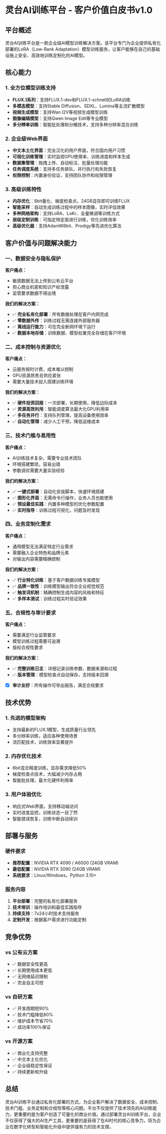 # 灵台AI训练平台 - 客户价值白皮书v1.0

## 平台概述

灵台AI训练平台是一款企业级AI模型训练解决方案。该平台专门为企业提供私有化部署的LoRA（Low-Rank Adaptation）模型训练服务，让客户能够在自己的基础设施上安全、高效地训练定制化的AI模型。

## 核心能力

### 1. 全方位模型训练支持
- **FLUX.1系列**：支持FLUX.1-dev和FLUX.1-schnell的LoRA训练
- **多模态模型**：支持Stable Diffusion、SDXL、Lumina等主流扩散模型
- **视频生成模型**：支持Wan I2V等视频生成模型训练
- **图像编辑模型**：支持Qwen Image Edit等专业模型
- **多分辨率训练**：智能批处理和分桶技术，支持多种分辨率混合训练

### 2. 企业级Web界面
- **中文本土化界面**：完全汉化的用户界面，符合国内用户习惯
- **可视化训练管理**：实时监控GPU使用率、训练进度和样本生成
- **数据集管理**：拖拽上传、自动标注、批量处理功能
- **任务调度系统**：支持多任务排队、并行执行和失败恢复
- **权限控制**：内置身份验证，支持团队协作和权限管理

### 3. 高级训练特性
- **内存优化**：8bit量化、梯度检查点，24GB显存即可训练FLUX
- **智能采样**：自动生成训练过程中的样本图像，实时评估效果
- **多种网络架构**：支持LoRA、LoKr、全量微调等训练方式
- **层级定制训练**：可指定特定层进行训练，优化训练效率
- **高级优化器**：支持AdamW8bit、Prodigy等先进优化算法

## 客户价值与问题解决能力

### 一、数据安全与隐私保护

**客户痛点：**
- 敏感数据无法上传到公有云平台
- 担心商业机密和知识产权泄露
- 监管要求数据不得出境

**我们的解决方案：**
- ✅ **完全私有化部署**：所有数据处理在客户内网完成
- ✅ **零数据外传**：训练过程无需连接外部服务器
- ✅ **离线运行能力**：可在完全断网环境下运行
- ✅ **数据本地存储**：训练数据、模型权重完全存储在客户环境

### 二、成本控制与资源优化

**客户痛点：**
- 云服务按时计费，成本难以控制
- GPU资源昂贵且供应紧张
- 需要大量技术投入搭建训练环境

**我们的解决方案：**
- ✅ **硬件投资回报**：一次部署，长期使用，降低边际成本
- ✅ **资源高效利用**：智能调度算法最大化GPU利用率
- ✅ **多任务并行**：支持队列管理，提高设备使用效率
- ✅ **自动化管理**：减少人工干预，降低运维成本

### 三、技术门槛与易用性

**客户痛点：**
- AI训练技术复杂，需要专业技术团队
- 环境搭建繁琐，容易出错
- 参数调优需要大量实验经验

**我们的解决方案：**
- ✅ **一键式部署**：自动化安装脚本，快速环境搭建
- ✅ **图形化界面**：无需命令行操作，业务人员也能使用
- ✅ **预设最佳实践**：内置多种模型的优化参数配置
- ✅ **实时指导**：训练过程可视化，问题及时发现

### 四、业务定制化需求

**客户痛点：**
- 通用模型无法满足特定行业需求
- 需要融入企业特色和品牌元素
- 对输出内容需要精确控制

**我们的解决方案：**
- ✅ **行业特化训练**：基于客户数据训练专属模型
- ✅ **品牌一致性**：训练模型输出符合企业视觉规范
- ✅ **触发词机制**：精确控制生成内容的风格和特征
- ✅ **多样本测试**：训练过程实时验证效果

### 五、合规性与审计要求

**客户痛点：**
- 需要满足行业监管要求
- 模型训练过程需要可追溯
- 版权合规性要求

**我们的解决方案：**
- ✅ **完整训练日志**：详细记录训练参数、数据来源和过程
- ✅ **版本管理**：模型检查点自动保存，支持版本回溯
- [x] **审计友好**：所有操作可导出报告，满足合规要求


## 技术优势

### 1. 先进的模型架构
- 支持最新的FLUX.1模型，生成质量行业领先
- 多分辨率训练，适应各种使用场景
- 流匹配技术，训练效率显著提升

### 2. 内存优化技术
- 8bit混合精度训练，显存需求降低50%
- 梯度检查点技术，大幅减少内存占用
- 智能批处理，最大化硬件利用率

### 3. 用户体验优化
- 响应式Web界面，支持移动端访问
- 实时进度监控，训练状态一目了然
- 智能错误恢复，训练中断自动续训

## 部署与服务

### 硬件要求
- **推荐配置**：NVIDIA RTX 4090 / A6000 (24GB VRAM)
- **最低配置**：NVIDIA RTX 3090 (24GB VRAM)
- **系统要求**：Linux/Windows，Python 3.10+

### 服务内容
1. **平台部署**：完整的私有化部署服务
2. **技术培训**：操作培训和最佳实践指导
3. **持续支持**：7x24小时技术支持服务
4. **定制开发**：根据客户需求进行功能定制



## 竞争优势

### vs 公有云方案
- ✅ 数据安全性更高
- ✅ 长期使用成本更低
- ✅ 无网络延迟限制
- ✅ 完全自主可控

### vs 自研方案
- ✅ 开发周期短90%
- ✅ 技术门槛降低80%
- ✅ 维护成本节省70%
- ✅ 成功率100%保证

### vs 开源方案
- ✅ 商业化支持完整
- ✅ 中文本土化优化
- ✅ 企业级稳定性保证
- ✅ 持续更新和升级


## 总结

灵台AI训练平台通过私有化部署的方式，为企业客户解决了数据安全、成本控制、技术门槛、业务定制和合规性等核心问题。平台不仅提供了技术领先的AI训练能力，更重要的是为客户创造了可量化的商业价值。通过部署灵台AI训练平台，企业不仅获得了强大的AI生产工具，更重要的是获得了在AI时代的核心竞争力，将为企业在数字化转型和智能化升级中提供强有力的技术支撑。
